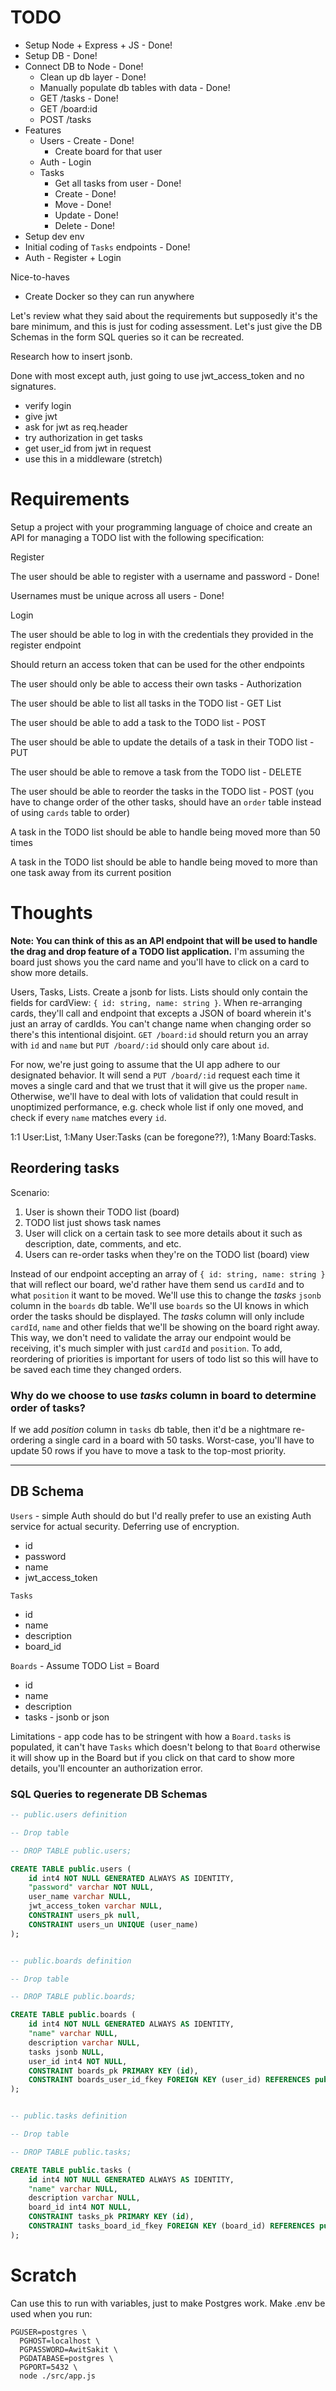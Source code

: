 # TODO
- Setup Node + Express + JS - Done!
- Setup DB - Done!
- Connect DB to Node - Done!
  - Clean up db layer - Done!
  - Manually populate db tables with data - Done!
  - GET /tasks - Done!
  - GET /board:id
  - POST /tasks
- Features
  - Users - Create - Done!
    - Create board for that user
  - Auth - Login
  - Tasks
    - Get all tasks from user - Done!
	- Create - Done!
	- Move - Done!
	- Update - Done!
	- Delete - Done!
- Setup dev env
- Initial coding of `Tasks` endpoints - Done!
- Auth - Register + Login

Nice-to-haves
- Create Docker so they can run anywhere

Let's review what they said about the requirements but supposedly it's the bare minimum, and this is just for coding assessment. Let's just give the DB Schemas in the form SQL queries so it can be recreated.

Research how to insert jsonb.

Done with most except auth, just going to use jwt_access_token and no signatures.
- verify login
- give jwt
- ask for jwt as req.header
- try authorization in get tasks
- get user_id from jwt in request
- use this in a middleware (stretch)

# Requirements
Setup a project with your programming language of choice and create an API for managing a TODO list with the following specification:

Register

The user should be able to register with a username and password - Done!

Usernames must be unique across all users - Done!

Login

The user should be able to log in with the credentials they provided in the register endpoint

Should return an access token that can be used for the other endpoints

The user should only be able to access their own tasks - Authorization

The user should be able to list all tasks in the TODO list - GET List

The user should be able to add a task to the TODO list - POST

The user should be able to update the details of a task in their TODO list - PUT

The user should be able to remove a task from the TODO list - DELETE

The user should be able to reorder the tasks in the TODO list - POST (you have to change order of the other tasks, should have an `order` table instead of using `cards` table to order)

A task in the TODO list should be able to handle being moved more than 50 times

A task in the TODO list should be able to handle being moved to more than one task away from its current position


# Thoughts
**Note: You can think of this as an API endpoint that will be used to handle the drag and drop feature of a TODO list application.** I'm assuming the board just shows you the card name and you'll have to click on a card to show more details.

Users, Tasks, Lists. Create a jsonb for lists. Lists should only contain the fields for cardView: `{ id: string, name: string }`. When re-arranging cards, they'll call and endpoint that excepts a JSON of board wherein it's just an array of cardIds. You can't change name when changing order so there's this intentional disjoint. `GET /board:id` should return you an array with `id` and `name` but `PUT /board/:id` should only care about `id`.

For now, we're just going to assume that the UI app adhere to our designated behavior. It will send a `PUT /board/:id` request each time it moves a single card and that we trust that it will give us the proper `name`. Otherwise, we'll have to deal with lots of validation that could result in unoptimized performance, e.g. check whole list if only one moved, and check if every `name` matches every `id`.

1:1 User:List, 1:Many User:Tasks (can be foregone??), 1:Many Board:Tasks.

## Reordering tasks
Scenario:
1. User is shown their TODO list (board)
2. TODO list just shows task names
3. User will click on a certain task to see more details about it such as description, date, comments, and etc.
4. Users can re-order tasks when they're on the TODO list (board) view

Instead of our endpoint accepting an array of `{ id: string, name: string }` that will reflect our board, we'd rather have them send us `cardId` and to what `position` it want to be moved. We'll use this to change the *tasks* `jsonb` column in the `boards` db table. We'll use `boards` so the UI knows in which order the tasks should be displayed. The *tasks* column will only include `cardId`, `name` and other fields that we'll be showing on the board right away. This way, we don't need to validate the array our endpoint would be receiving, it's much simpler with just `cardId` and `position`. To add, reordering of priorities is important for users of todo list so this will have to be saved each time they changed orders.

### Why do we choose to use *tasks* column in board to determine order of tasks?
If we add *position* column in `tasks` db table, then it'd be a nightmare re-ordering a single card in a board with 50 tasks. Worst-case, you'll have to update 50 rows if you have to move a task to the top-most priority.

---
## DB Schema
`Users` - simple Auth should do but I'd really prefer to use an existing Auth service for actual security. Deferring use of encryption.
- id
- password
- name
- jwt_access_token

`Tasks`
- id
- name
- description
- board_id

`Boards` - Assume TODO List = Board
- id
- name
- description
- tasks - jsonb or json

Limitations - app code has to be stringent with how a `Board.tasks` is populated, it can't have `Tasks` which doesn't belong to that `Board` otherwise it will show up in the Board but if you click on that card to show more details, you'll encounter an authorization error.

### SQL Queries to regenerate DB Schemas
```sql
-- public.users definition

-- Drop table

-- DROP TABLE public.users;

CREATE TABLE public.users (
	id int4 NOT NULL GENERATED ALWAYS AS IDENTITY,
	"password" varchar NOT NULL,
	user_name varchar NULL,
	jwt_access_token varchar NULL,
	CONSTRAINT users_pk null,
	CONSTRAINT users_un UNIQUE (user_name)
);


-- public.boards definition

-- Drop table

-- DROP TABLE public.boards;

CREATE TABLE public.boards (
	id int4 NOT NULL GENERATED ALWAYS AS IDENTITY,
	"name" varchar NULL,
	description varchar NULL,
	tasks jsonb NULL,
	user_id int4 NOT NULL,
	CONSTRAINT boards_pk PRIMARY KEY (id),
	CONSTRAINT boards_user_id_fkey FOREIGN KEY (user_id) REFERENCES public.users(id)
);


-- public.tasks definition

-- Drop table

-- DROP TABLE public.tasks;

CREATE TABLE public.tasks (
	id int4 NOT NULL GENERATED ALWAYS AS IDENTITY,
	"name" varchar NULL,
	description varchar NULL,
	board_id int4 NOT NULL,
	CONSTRAINT tasks_pk PRIMARY KEY (id),
	CONSTRAINT tasks_board_id_fkey FOREIGN KEY (board_id) REFERENCES public.boards(id)
);
```

# Scratch
Can use this to run with variables, just to make Postgres work. Make .env be used when you run:
```
PGUSER=postgres \
  PGHOST=localhost \
  PGPASSWORD=AwitSakit \
  PGDATABASE=postgres \
  PGPORT=5432 \
  node ./src/app.js
```